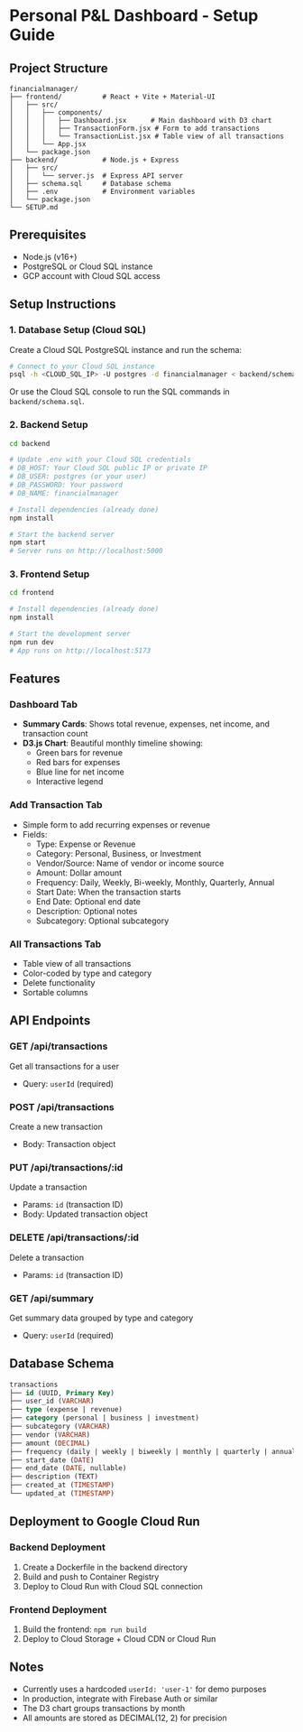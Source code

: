 # Personal P&L Dashboard - Setup Guide

## Project Structure

```
financialmanager/
├── frontend/          # React + Vite + Material-UI
│   ├── src/
│   │   ├── components/
│   │   │   ├── Dashboard.jsx      # Main dashboard with D3 chart
│   │   │   ├── TransactionForm.jsx # Form to add transactions
│   │   │   └── TransactionList.jsx # Table view of all transactions
│   │   └── App.jsx
│   └── package.json
├── backend/           # Node.js + Express
│   ├── src/
│   │   └── server.js  # Express API server
│   ├── schema.sql     # Database schema
│   ├── .env           # Environment variables
│   └── package.json
└── SETUP.md
```

## Prerequisites

- Node.js (v16+)
- PostgreSQL or Cloud SQL instance
- GCP account with Cloud SQL access

## Setup Instructions

### 1. Database Setup (Cloud SQL)

Create a Cloud SQL PostgreSQL instance and run the schema:

```bash
# Connect to your Cloud SQL instance
psql -h <CLOUD_SQL_IP> -U postgres -d financialmanager < backend/schema.sql
```

Or use the Cloud SQL console to run the SQL commands in `backend/schema.sql`.

### 2. Backend Setup

```bash
cd backend

# Update .env with your Cloud SQL credentials
# DB_HOST: Your Cloud SQL public IP or private IP
# DB_USER: postgres (or your user)
# DB_PASSWORD: Your password
# DB_NAME: financialmanager

# Install dependencies (already done)
npm install

# Start the backend server
npm start
# Server runs on http://localhost:5000
```

### 3. Frontend Setup

```bash
cd frontend

# Install dependencies (already done)
npm install

# Start the development server
npm run dev
# App runs on http://localhost:5173
```

## Features

### Dashboard Tab
- **Summary Cards**: Shows total revenue, expenses, net income, and transaction count
- **D3.js Chart**: Beautiful monthly timeline showing:
  - Green bars for revenue
  - Red bars for expenses
  - Blue line for net income
  - Interactive legend

### Add Transaction Tab
- Simple form to add recurring expenses or revenue
- Fields:
  - Type: Expense or Revenue
  - Category: Personal, Business, or Investment
  - Vendor/Source: Name of vendor or income source
  - Amount: Dollar amount
  - Frequency: Daily, Weekly, Bi-weekly, Monthly, Quarterly, Annual
  - Start Date: When the transaction starts
  - End Date: Optional end date
  - Description: Optional notes
  - Subcategory: Optional subcategory

### All Transactions Tab
- Table view of all transactions
- Color-coded by type and category
- Delete functionality
- Sortable columns

## API Endpoints

### GET /api/transactions
Get all transactions for a user
- Query: `userId` (required)

### POST /api/transactions
Create a new transaction
- Body: Transaction object

### PUT /api/transactions/:id
Update a transaction
- Params: `id` (transaction ID)
- Body: Updated transaction object

### DELETE /api/transactions/:id
Delete a transaction
- Params: `id` (transaction ID)

### GET /api/summary
Get summary data grouped by type and category
- Query: `userId` (required)

## Database Schema

```sql
transactions
├── id (UUID, Primary Key)
├── user_id (VARCHAR)
├── type (expense | revenue)
├── category (personal | business | investment)
├── subcategory (VARCHAR)
├── vendor (VARCHAR)
├── amount (DECIMAL)
├── frequency (daily | weekly | biweekly | monthly | quarterly | annual)
├── start_date (DATE)
├── end_date (DATE, nullable)
├── description (TEXT)
├── created_at (TIMESTAMP)
└── updated_at (TIMESTAMP)
```

## Deployment to Google Cloud Run

### Backend Deployment

1. Create a Dockerfile in the backend directory
2. Build and push to Container Registry
3. Deploy to Cloud Run with Cloud SQL connection

### Frontend Deployment

1. Build the frontend: `npm run build`
2. Deploy to Cloud Storage + Cloud CDN or Cloud Run

## Notes

- Currently uses a hardcoded `userId: 'user-1'` for demo purposes
- In production, integrate with Firebase Auth or similar
- The D3 chart groups transactions by month
- All amounts are stored as DECIMAL(12, 2) for precision

